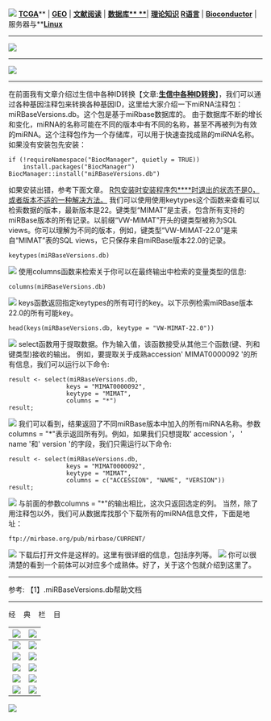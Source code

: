 # 
![](https://cdn.nlark.com/yuque/0/2021/gif/1234840/1615612397098-b5f27f54-47eb-474d-8ec2-96bc53c8f7c6.gif#align=left&display=inline&height=76&margin=%5Bobject%20Object%5D&originHeight=76&originWidth=640&size=0&status=done&style=none&width=640)
[**TCGA**](https://mp.weixin.qq.com/mp/appmsgalbum?action=getalbum&album_id=1338047035672526848&__biz=MzA4NDAzODkzMA==#wechat_redirect)** | **[**GEO**](https://mp.weixin.qq.com/mp/appmsgalbum?action=getalbum&album_id=1385753371944239106&__biz=MzA4NDAzODkzMA==#wechat_redirect)** | **[**文献阅读**](https://mp.weixin.qq.com/mp/appmsgalbum?action=getalbum&album_id=1338481272770953216&__biz=MzA4NDAzODkzMA==#wechat_redirect)** | **[**数据库**](https://mp.weixin.qq.com/mp/appmsgalbum?action=getalbum&album_id=1338487030963142656&__biz=MzA4NDAzODkzMA==#wechat_redirect)[** **](https://mp.weixin.qq.com/mp/appmsgalbum?action=getalbum&album_id=1338487030963142656&__biz=MzA4NDAzODkzMA==#wechat_redirect)**| **[**理论知识**](https://mp.weixin.qq.com/mp/appmsgalbum?action=getalbum&album_id=1338473418617946113&__biz=MzA4NDAzODkzMA==#wechat_redirect)
[**R语言**](https://mp.weixin.qq.com/mp/appmsgalbum?action=getalbum&album_id=1337050529440104449&__biz=MzA4NDAzODkzMA==#wechat_redirect)** | **[**Bioconductor**](https://mp.weixin.qq.com/mp/appmsgalbum?action=getalbum&album_id=1369789283514761218&__biz=MzA4NDAzODkzMA==#wechat_redirect)** | 服务器与**[**Linux**](https://mp.weixin.qq.com/mp/appmsgalbum?action=getalbum&album_id=1410264757734817793&__biz=MzA4NDAzODkzMA==#wechat_redirect)

---

![](https://cdn.nlark.com/yuque/0/2021/jpeg/1234840/1615612397077-df598621-69b4-4dad-98d4-ffcab0a35c45.jpeg#align=left&display=inline&height=150&margin=%5Bobject%20Object%5D&originHeight=150&originWidth=600&size=0&status=done&style=none&width=600)

---

![](https://cdn.nlark.com/yuque/0/2021/png/1234840/1615612397190-aaebddc7-2d48-4b7a-89d4-1aecd7d5f74e.png#align=left&display=inline&height=241&margin=%5Bobject%20Object%5D&originHeight=241&originWidth=795&size=0&status=done&style=none&width=795)

---

在前面我有文章介绍过生信中各种ID转换【文章:[**生信中各种ID转换**](http://mp.weixin.qq.com/s?__biz=MzA4NDAzODkzMA==&mid=2651265466&idx=1&sn=021a10503d338e09abe07b578e734566&chksm=841efdc7b36974d13b7ad95e2272d293089d49adff9b74667bbeed78306328f0a42b0259c030&scene=21#wechat_redirect)】，我们可以通过各种基因注释包来转换各种基因ID，这里给大家介绍一下miRNA注释包：miRBaseVersions.db。这个包是基于miRbase数据库的。
由于数据库不断的增长和变化，miRNA的名称可能在不同的版本中有不同的名称，甚至不再被列为有效的miRNA。这个注释包作为一个存储库，可以用于快速查找成熟的miRNA名称。
如果没有安装包先安装：
```
if (!requireNamespace("BiocManager", quietly = TRUE))
    install.packages("BiocManager")
BiocManager::install("miRBaseVersions.db")
```
如果安装出错，参考下面文章。
[R包安装时安装程序包****时退出的状态不是0，或者版本不适的一种解决方法。](http://mp.weixin.qq.com/s?__biz=MzA4NDAzODkzMA==&mid=2651275325&idx=1&sn=b46a6eeeb46273b68bcf29ab382f37a7&chksm=841ea440b3692d5609777a5496b455400cfe6583021df0d5e20368ddf7b711e482976d048d63&scene=21#wechat_redirect)
我们可以使用使用keytypes这个函数来查看可以检索数据的版本，最新版本是22。键类型“MIMAT”是主表，包含所有支持的miRBase版本的所有记录。以前缀“VW-MIMAT”开头的键类型被称为SQL views。你可以理解为不同的版本，例如，键类型“VW-MIMAT-22.0”是来自“MIMAT”表的SQL views，它只保存来自miRBase版本22.0的记录。
```
keytypes(miRBaseVersions.db)
```
![](https://cdn.nlark.com/yuque/0/2021/png/1234840/1615612397060-9a87e913-51da-42b7-b49f-90f98f0df24b.png#align=left&display=inline&height=187&margin=%5Bobject%20Object%5D&originHeight=187&originWidth=1080&size=0&status=done&style=none&width=1080)
使用columns函数来检索关于你可以在最终输出中检索的变量类型的信息:
```
columns(miRBaseVersions.db)
```
![](https://cdn.nlark.com/yuque/0/2021/png/1234840/1615612397065-c41c3c07-2f27-495c-bfb7-1e6e920a7ac0.png#align=left&display=inline&height=102&margin=%5Bobject%20Object%5D&originHeight=102&originWidth=907&size=0&status=done&style=none&width=907)
keys函数返回指定keytypes的所有可行的key。以下示例检索miRBase版本22.0的所有可能key。
```
head(keys(miRBaseVersions.db, keytype = "VW-MIMAT-22.0"))
```
![](https://cdn.nlark.com/yuque/0/2021/png/1234840/1615612397062-8edb2bbb-0bb0-4b5d-84b2-c6b57eac126f.png#align=left&display=inline&height=118&margin=%5Bobject%20Object%5D&originHeight=118&originWidth=1080&size=0&status=done&style=none&width=1080)
select函数用于提取数据。作为输入值，该函数接受从其他三个函数(键、列和键类型)接收的输出。
例如，要提取关于成熟accession' MIMAT0000092 '的所有信息，我们可以运行以下命令:
```
result <- select(miRBaseVersions.db, 
                keys = "MIMAT0000092", 
                keytype = "MIMAT", 
                columns = "*")
result;
```
![](https://cdn.nlark.com/yuque/0/2021/png/1234840/1615612397093-065f7d54-f493-40d2-9468-1403c25176c6.png#align=left&display=inline&height=464&margin=%5Bobject%20Object%5D&originHeight=464&originWidth=1042&size=0&status=done&style=none&width=1042)
我们可以看到，结果返回了不同miRBase版本中加入的所有miRNA名称。参数columns = "*"表示返回所有列。例如，如果我们只想提取' accession '， ' name '和' version '的字段，我们只需运行以下命令:
```
result <- select(miRBaseVersions.db, 
                keys = "MIMAT0000092", 
                keytype = "MIMAT", 
                columns = c("ACCESSION", "NAME", "VERSION"))
result;
```
![](https://cdn.nlark.com/yuque/0/2021/png/1234840/1615612397085-a83ce74d-6ad1-408c-9741-5928a0b4e1f9.png#align=left&display=inline&height=729&margin=%5Bobject%20Object%5D&originHeight=729&originWidth=811&size=0&status=done&style=none&width=811)
与前面的参数columns = "*"的输出相比，这次只返回选定的列。
当然，除了用注释包以外，我们可从数据库找那个下载所有的miRNA信息文件，下面是地址：
```
ftp://mirbase.org/pub/mirbase/CURRENT/
```
![](https://cdn.nlark.com/yuque/0/2021/png/1234840/1615612397104-1b948651-c3c1-4817-8e83-3a34644441a4.png#align=left&display=inline&height=845&margin=%5Bobject%20Object%5D&originHeight=845&originWidth=808&size=0&status=done&style=none&width=808)
下载后打开文件是这样的。这里有很详细的信息，包括序列等。
![](https://cdn.nlark.com/yuque/0/2021/png/1234840/1615612397109-aabe0b61-f733-4e3f-aadd-83ff29382265.png#align=left&display=inline&height=363&margin=%5Bobject%20Object%5D&originHeight=363&originWidth=1080&size=0&status=done&style=none&width=1080)
你可以很清楚的看到一个前体可以对应多个成熟体。好了，关于这个包就介绍到这里了。

---

参考:
【1】.miRBaseVersions.db帮助文档

---


经    典    栏    目



| [![](https://cdn.nlark.com/yuque/0/2021/png/1234840/1615612397123-74e1598f-104c-4078-9e4c-2ff79baa096f.png#align=left&display=inline&percent=0&size=0&status=done&width=184)](https://mp.weixin.qq.com/mp/appmsgalbum?__biz=MzA4NDAzODkzMA==&action=getalbum&album_id=1338047035672526848#wechat_redirect) | [![](https://cdn.nlark.com/yuque/0/2021/png/1234840/1615612397239-af9f5668-9291-4a4f-8bb1-577be61d6040.png#align=left&display=inline&percent=0&size=0&status=done&width=184)](https://mp.weixin.qq.com/mp/appmsgalbum?__biz=MzA4NDAzODkzMA==&action=getalbum&album_id=1385753371944239106#wechat_redirect) |
| --- | --- |
| [![](https://cdn.nlark.com/yuque/0/2021/png/1234840/1615612397205-6e3a4252-1a82-4f74-90a9-d15ce75d1219.png#align=left&display=inline&percent=0&size=0&status=done&width=184)](https://mp.weixin.qq.com/mp/appmsgalbum?__biz=MzA4NDAzODkzMA==&action=getalbum&album_id=1410264757734817793#wechat_redirect) | [![](https://cdn.nlark.com/yuque/0/2021/png/1234840/1615612397676-035d97c3-33b8-41c3-8344-28d92f244192.png#align=left&display=inline&percent=0&size=0&status=done&width=184)](https://mp.weixin.qq.com/mp/appmsgalbum?__biz=MzA4NDAzODkzMA==&action=getalbum&album_id=1369789283514761218#wechat_redirect) |
| [![](https://cdn.nlark.com/yuque/0/2021/png/1234840/1615612397618-8788ec70-1e10-4d5d-aa1a-f1fd52794129.png#align=left&display=inline&percent=0&size=0&status=done&width=184)](https://mp.weixin.qq.com/mp/appmsgalbum?__biz=MzA4NDAzODkzMA==&action=getalbum&album_id=1519504738202025984#wechat_redirect) | [![](https://cdn.nlark.com/yuque/0/2021/png/1234840/1615612397646-d4b408a8-292e-4b1b-8ead-8b804eccb875.png#align=left&display=inline&percent=0&size=0&status=done&width=184)](https://mp.weixin.qq.com/mp/appmsgalbum?__biz=MzA4NDAzODkzMA==&action=getalbum&album_id=1519504738034253825#wechat_redirect) |
| [![](https://cdn.nlark.com/yuque/0/2021/png/1234840/1615612397747-ba94b1af-762f-468e-9a61-27f4dc84d25f.png#align=left&display=inline&percent=0&size=0&status=done&width=184)](https://mp.weixin.qq.com/mp/appmsgalbum?__biz=MzA4NDAzODkzMA==&action=getalbum&album_id=1687484069455986690#wechat_redirect) | [![](https://cdn.nlark.com/yuque/0/2021/png/1234840/1615612397709-c29045a3-4fc1-4f7e-b54b-7fc42990e1a3.png#align=left&display=inline&percent=0&size=0&status=done&width=184)](https://mp.weixin.qq.com/mp/appmsgalbum?__biz=MzA4NDAzODkzMA==&action=getalbum&album_id=1521974159344533507#wechat_redirect) |
| [![](https://cdn.nlark.com/yuque/0/2021/png/1234840/1615612397604-e1621675-8845-4b96-b2a3-0bdfac845750.png#align=left&display=inline&percent=0&size=0&status=done&width=184)](https://mp.weixin.qq.com/mp/appmsgalbum?__biz=MzA4NDAzODkzMA==&action=getalbum&album_id=1715194110111776770#wechat_redirect) | [![](https://cdn.nlark.com/yuque/0/2021/png/1234840/1615612397669-c1f6fbef-b59d-49d6-acd6-441f088761e8.png#align=left&display=inline&percent=0&size=0&status=done&width=184)](https://mp.weixin.qq.com/mp/appmsgalbum?__biz=MzA4NDAzODkzMA==&action=getalbum&album_id=1715194110212440067#wechat_redirect) |
| [![](https://cdn.nlark.com/yuque/0/2021/png/1234840/1615612397603-1fecb1e8-dd71-4c35-a4ca-9599f68d4aa6.png#align=left&display=inline&percent=0&size=0&status=done&width=184)](https://mp.weixin.qq.com/mp/appmsgalbum?__biz=MzA4NDAzODkzMA==&action=getalbum&album_id=1712569781846933508#wechat_redirect) | [![](https://cdn.nlark.com/yuque/0/2021/png/1234840/1615612397628-6ee91d3b-7edf-4099-a48b-579ba57499b2.png#align=left&display=inline&percent=0&size=0&status=done&width=184)](https://mp.weixin.qq.com/mp/appmsgalbum?__biz=MzA4NDAzODkzMA==&action=getalbum&album_id=1338481272770953216#wechat_redirect) |

![](https://cdn.nlark.com/yuque/0/2021/png/1234840/1615612397710-3717bdf8-bb78-4b29-b70d-febe19e95baa.png#align=left&display=inline&height=165&margin=%5Bobject%20Object%5D&originHeight=165&originWidth=715&size=0&status=done&style=none&width=715)




